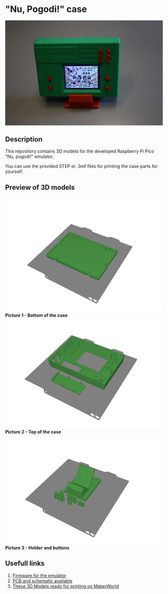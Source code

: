 # "Nu, Pogodi!" case

![](https://github.com/artyomsoft/nu-pogodi-case/blob/master/images/NuPogodi.jpg)

## Description

This repository contains 3D models for the developed Raspberry Pi Pico "Nu, pogodi!" emulator.

You can use the provided STEP or .3mf files for printing the case parts for yourself.

## Preview of 3D models

![Picture 1 - Bottom of the case](https://github.com/artyomsoft/nu-pogodi-case/blob/master/images/Plate1.jpg)
**Picture 1 - Bottom of the case**
![Picture 2 - Top of the case](https://github.com/artyomsoft/nu-pogodi-case/blob/master/images/Plate2.jpg)
**Picture 2 - Top of the case**
![Picture 3 - Holder and buttons](https://github.com/artyomsoft/nu-pogodi-case/blob/master/images/Plate3.jpg)
**Picture 3 - Holder and buttons**

## Usefull links

1. [Firmware for the emulator](https://github.com/artyomsoft/pico-nu-pogodi)
2. [PCB and schematic available](https://github.com/artyomsoft/nu-pododi-pcb)
3. [These 3D Models ready for printing on MakerWorld](https://makerworld.com/en/models/1602053-nu-pogodi-game-emulator)
